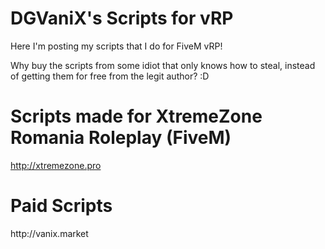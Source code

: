# DGVaniX's Scripts for vRP

Here I'm posting my scripts that I do for FiveM vRP!

Why buy the scripts from some idiot that only knows how to steal, instead of getting them for free from the legit author? :D


# Scripts made for XtremeZone Romania Roleplay (FiveM)
http://xtremezone.pro


<h1>Paid Scripts</h1>
http://vanix.market
